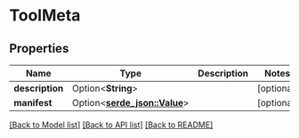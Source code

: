 # ToolMeta

## Properties

Name | Type | Description | Notes
------------ | ------------- | ------------- | -------------
**description** | Option<**String**> |  | [optional]
**manifest** | Option<[**serde_json::Value**](.md)> |  | [optional]

[[Back to Model list]](../README.md#documentation-for-models) [[Back to API list]](../README.md#documentation-for-api-endpoints) [[Back to README]](../README.md)


